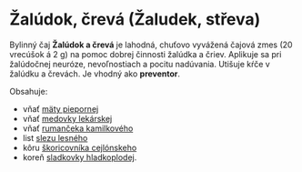 Žalúdok, črevá (Žaludek, střeva)
================================

Bylinný čaj **Žalúdok a črevá** je lahodná, chuťovo vyvážená čajová zmes (20
vrecúšok á 2 g) na pomoc dobrej činnosti žalúdka a čriev. Aplikuje sa pri
žalúdočnej neuróze, nevoľnostiach a pocitu nadúvania. Utišuje kŕče v žalúdku a
črevách. Je vhodný ako **preventor**.

Obsahuje:

* vňať [mäty piepornej](/bylinky/mata-pieporna/)
* vňať [medovky lekárskej](/bylinky/medovka-lekarska/)
* vňať [rumančeka kamilkového](/bylinky/rumancek-kamilkovy/)
* list [slezu lesného](/bylinky/smil-lesny/)
* kôru [škoricovníka cejlónskeho](/bylinky/skoricovnik-cejlonsky/)
* koreň [sladkovky hladkoplodej](/bylinky/sladovka-hladkoploda/).
